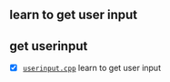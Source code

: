 ## learn to get user input

## get userinput
- [x] [`userinput.cpp`](userinput.cpp) learn to get user input
